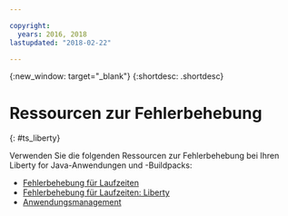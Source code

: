 ```yaml
---

copyright:
  years: 2016, 2018
lastupdated: "2018-02-22"

---
```


{:new_window: target="_blank"}
{:shortdesc: .shortdesc}

# Ressourcen zur Fehlerbehebung
{: #ts_liberty}

Verwenden Sie die folgenden Ressourcen zur Fehlerbehebung bei Ihren Liberty for Java-Anwendungen und -Buildpacks:

* [Fehlerbehebung für Laufzeiten](../common/ts_runtimes.html#runtimes)
* [Fehlerbehebung für Laufzeiten: Liberty](../common/ts_runtimes.html#ts_liberty)
* [Anwendungsmanagement](../common/app_mng.html)
